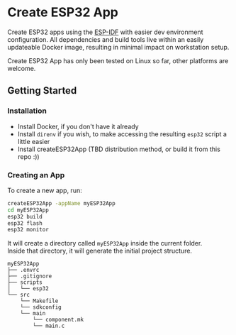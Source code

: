# Create ESP32 App

Create ESP32 apps using the [ESP-IDF](https://github.com/espressif/esp-idf) with easier dev environment configuration.
All dependencies and build tools live within an easily updateable Docker image, resulting in minimal impact on workstation
setup.

Create ESP32 App has only been tested on Linux so far, other platforms are welcome.

## Getting Started

### Installation

* Install Docker, if you don't have it already
* Install `direnv` if you wish, to make accessing the resulting `esp32` script a little easier
* Install createESP32App  (TBD distribution method, or build it from this repo :))

### Creating an App

To create a new app, run:

```sh
createESP32App -appName myESP32App
cd myESP32App
esp32 build
esp32 flash
esp32 monitor
```

It will create a directory called `myESP32App` inside the current folder.<br>
Inside that directory, it will generate the initial project structure.

```
myESP32App
├── .envrc
├── .gitignore
├── scripts
│   └── esp32
└── src
    └── Makefile
    └── sdkconfig
    └── main
        └── component.mk
        └── main.c
```
